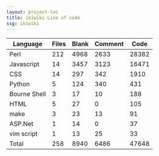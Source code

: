 ```yaml
---
layout: project-loc
title: ikiwiki Line of code
ssg: ikiwiki
---
```

<div class="table-responsive">
<table class="table">
<thead><tr>
<th>Language</th>
<th>Files</th>
<th>Blank</th>
<th>Comment</th>
<th>Code</th>
</tr></thead><tbody>
<tr><td>Perl</td><td> 212</td><td> 4968</td><td> 2633</td><td> 28382</td></tr>
<tr><td>Javascript</td><td> 14</td><td> 3457</td><td> 3123</td><td> 16471</td></tr>
<tr><td>CSS</td><td> 14</td><td> 297</td><td> 342</td><td> 1910</td></tr>
<tr><td>Python</td><td> 5</td><td> 124</td><td> 340</td><td> 431</td></tr>
<tr><td>Bourne Shell</td><td> 3</td><td> 17</td><td> 10</td><td> 188</td></tr>
<tr><td>HTML</td><td> 5</td><td> 27</td><td> 0</td><td> 105</td></tr>
<tr><td>make</td><td> 3</td><td> 23</td><td> 13</td><td> 91</td></tr>
<tr><td>ASP.Net</td><td> 1</td><td> 14</td><td> 0</td><td> 37</td></tr>
<tr><td>vim script</td><td> 1</td><td> 13</td><td> 25</td><td> 33</td></tr>
<tr><td>Total</td><td>258</td><td>8940</td><td>6486</td><td>47648</td></tr>
</tbody></table></div>
